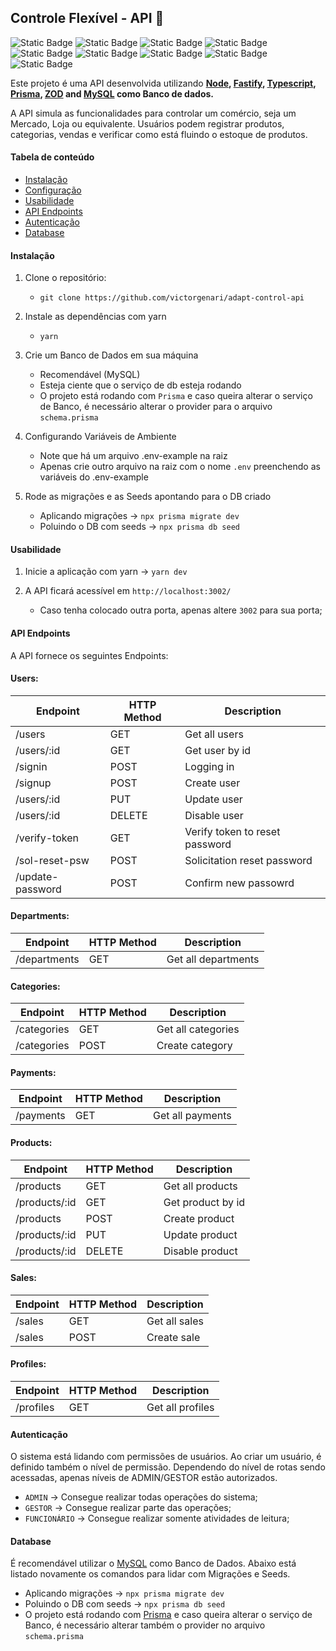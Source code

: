 ## Controle Flexível - API 🚀

![Static Badge](https://img.shields.io/badge/VISUAL%20STUDIO%20CODE-2490D1?style=for-the-badge&logo=visual-studio-code&logoColor=000000&labelColor=24A9FA)
![Static Badge](https://img.shields.io/badge/Node-0A9047?style=for-the-badge&logo=node.js&labelColor=black)
![Static Badge](https://img.shields.io/badge/yarn-0B80BB?style=for-the-badge&logo=yarn&logoColor=white&labelColor=0B80BB)
![Static Badge](https://img.shields.io/badge/fastify-000000?style=for-the-badge&logo=fastify&logoColor=white&labelColor=black)
![Static Badge](https://img.shields.io/badge/typescript-0B88F7?style=for-the-badge&logo=typescript&logoColor=0B88F7&labelColor=black)
![Static Badge](https://img.shields.io/badge/prisma-063E7C?style=for-the-badge&logo=prisma&logoColor=white&labelColor=black)
![Static Badge](https://img.shields.io/badge/MySQL-0B7FAA?style=for-the-badge&logo=mysql&logoColor=%23000&labelColor=orange)
![Static Badge](https://img.shields.io/badge/ZOD-0822A2?style=for-the-badge&logo=zod&logoColor=%23000&labelColor=1481FC)
![Static Badge](https://img.shields.io/badge/dotenv-D0D302?style=for-the-badge&logo=.env&logoColor=D0D302&labelColor=black)

Este projeto é uma API desenvolvida utilizando **[Node](https://nodejs.org/en), [Fastify](https://fastify.dev/), [Typescript](https://www.typescriptlang.org/), [Prisma](https://www.prisma.io/), [ZOD](https://zod.dev/) and [MySQL](https://www.mysql.com/) como Banco de dados.** 

A API simula as funcionalidades para controlar um comércio, seja um Mercado, Loja ou equivalente. Usuários podem registrar produtos, categorias, vendas e verificar como está fluindo o estoque de produtos.

#### Tabela de conteúdo

- [Instalação](#instalação)
- [Configuração](#configuração)
- [Usabilidade](#usabilidade)
- [API Endpoints](#api-endpoints)
- [Autenticação](#autenticação)
- [Database](#database)

#### Instalação

1. Clone o repositório:

    - `git clone https://github.com/victorgenari/adapt-control-api`

2. Instale as dependências com yarn

    - `yarn`

3. Crie um Banco de Dados em sua máquina

    - Recomendável (MySQL)
    - Esteja ciente que o serviço de db esteja rodando
    - O projeto está rodando com `Prisma` e caso queira alterar o serviço de Banco, é necessário alterar o provider para o arquivo `schema.prisma`

4. Configurando Variáveis de Ambiente

    - Note que há um arquivo .env-example na raiz
    - Apenas crie outro arquivo na raiz com o nome `.env` preenchendo as variáveis do .env-example

5. Rode as migrações e as Seeds apontando para o DB criado

    - Aplicando migrações -> `npx prisma migrate dev`
    - Poluindo o DB com seeds -> `npx prisma db seed`

#### Usabilidade

1. Inicie a aplicação com yarn -> `yarn dev`

2. A API ficará acessível em `http://localhost:3002/`
    - Caso tenha colocado outra porta, apenas altere `3002` para sua porta;

#### API Endpoints
A API fornece os seguintes Endpoints:

#### Users:

| Endpoint              | HTTP Method           | Description                    |
| --------------------- | --------------------- | ------------------------------ |
| /users                | GET                   | Get all users                  |
| /users/:id            | GET                   | Get user by id                 |
| /signin               | POST                  | Logging in                     |
| /signup               | POST                  | Create user                    |
| /users/:id            | PUT                   | Update user                    |
| /users/:id            | DELETE                | Disable user                   |
| /verify-token         | GET                   | Verify token to reset password |
| /sol-reset-psw        | POST                  | Solicitation reset password    |
| /update-password      | POST                  | Confirm new passowrd           |

#### Departments:

| Endpoint              | HTTP Method           | Description                    |
| --------------------- | --------------------- | ------------------------------ |
| /departments          | GET                   | Get all departments            |

#### Categories:

| Endpoint              | HTTP Method           | Description                    |
| --------------------- | --------------------- | ------------------------------ |
| /categories           | GET                   | Get all categories             |
| /categories           | POST                  | Create category                |

#### Payments:

| Endpoint              | HTTP Method           | Description                    |
| --------------------- | --------------------- | ------------------------------ |
| /payments             | GET                   | Get all payments               |

#### Products:

| Endpoint              | HTTP Method           | Description                    |
| --------------------- | --------------------- | ------------------------------ |
| /products             | GET                   | Get all products               |
| /products/:id         | GET                   | Get product by id              |
| /products             | POST                  | Create product                 |
| /products/:id         | PUT                   | Update product                 |
| /products/:id         | DELETE                | Disable product                |

#### Sales:

| Endpoint              | HTTP Method           | Description                    |
| --------------------- | --------------------- | ------------------------------ |
| /sales                | GET                   | Get all sales                  |
| /sales                | POST                  | Create sale                    |

#### Profiles:

| Endpoint              | HTTP Method           | Description                    |
| --------------------- | --------------------- | ------------------------------ |
| /profiles             | GET                   | Get all profiles               |

#### Autenticação
O sistema está lidando com permissões de usuários. Ao criar um usuário, é definido também o nível de permissão. Dependendo do nível de rotas sendo acessadas, apenas níveis de ADMIN/GESTOR estão autorizados.

  - `ADMIN` -> Consegue realizar todas operações do sistema;
  - `GESTOR` -> Consegue realizar parte das operações;
  - `FUNCIONÁRIO` -> Consegue realizar somente atividades de leitura;

#### Database
É recomendável utilizar o [MySQL](https://www.mysql.com/) como Banco de Dados. Abaixo está listado novamente os comandos para lidar com Migrações e Seeds.

  - Aplicando migrações -> `npx prisma migrate dev`
  - Poluindo o DB com seeds -> `npx prisma db seed`
  - O projeto está rodando com [Prisma](https://www.prisma.io/) e caso queira alterar o serviço de Banco, é necessário alterar também o provider no arquivo `schema.prisma`